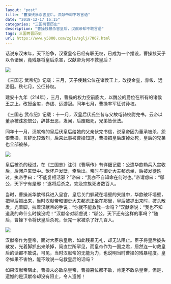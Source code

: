```yaml
---
layout: "post"
title: "曹操残暴杀害皇后，汉献帝却不敢言语"
date: "2018-12-17 16:15"
categories: "三国两晋历史"
description: "曹操残暴杀害皇后，汉献帝却不敢言语"
tags: 三国两晋历史
url: https://www.y5000.com/zgls/sglj/7067.html
---
```






话说东汉末年，天下纷争，汉室皇帝已经有职无权，已成为一个摆设，曹操挟天子以令诸侯，竟残暴将皇后杀害，汉献帝为何不救皇后？

![](https://img.y5000.com/uploads/allimg/161213/091SS533-0.jpg)

《三国志 武帝纪》记载：三月，天子使魏公位在诸侯王上，改授金玺，赤绂、远游冠。秋七月，公征孙权。

建安十九年（214年），三月，曹操的权力空前膨大，以魏公的爵位在所有的诸侯王之上，改授金玺，赤绂、远游冠。同年七月，曹操率军征讨孙权。

《三国志 武帝纪》记载：十一月，汉皇后伏氏坐昔与父故屯骑校尉完书，云帝以董承被诛怨恨公，辞甚丑恶，发闻，后废黜死，兄弟皆伏法。

同年十一月，汉献帝的皇后伏皇后给她的父亲伏完书信，说皇帝因为董承被杀，怨恨曹操，言辞比较激烈，后来此事被曹操知道，曹操把皇后废掉处死，皇后的兄弟也全部被杀。

![](https://img.y5000.com/uploads/allimg/161213/091SV523-1.jpg)

皇后被杀的经过，在《三国志》注引《曹瞒传》有详细记载：公遣华歆勒兵入宫收后，后闭户匿壁中。歆坏户发壁，牵后出。帝时与御史大夫郗虑坐，后被发徒跣过，执帝手曰：“不能复相活邪？”帝曰：“我亦不自知命在何时也。”帝谓虑曰：“郗公，天下宁有是邪！”遂将后杀之，完及宗族死者数百人。

当时，曹操派华歆带兵进入皇宫，皇后关门躲藏在墙壁的夹缝中，华歆破坏墙壁，把皇后抓出来，当时汉献帝和御史大夫郗虑正坐在那里，皇后被抓出来时，披头散发，光着脚，拉着汉献帝的手说：“你就不能救我一命吗？”汉献帝说：“我也不知道我的命什么时候没呢！”汉献帝对郗虑说：“郗公，天下还有这样的事吗？”随后，曹操下令将伏皇后杀死，伏完一家被杀了好几百人。

![](https://img.y5000.com/uploads/allimg/161213/091ST931-2.jpg)

汉献帝作为皇帝，面对大臣杀皇后，如此残暴无礼，却无法阻止。臣子将皇后披头散发，光着脚抓出来杀掉，简直世所罕见，而皇帝作为一国之君，居然连一句救皇后的话都不敢说，可见，当时汉献帝的无能为力，也说明当时曹操的残暴程度。皇帝如果不害怕，能不敢说一句救皇后的话吗？

如果汉献帝阻止，曹操未必敢杀皇帝，曹操篡位都不敢，肯定不敢杀皇帝，但是，遗憾的是汉献帝却没有阻止，令人遗憾！
